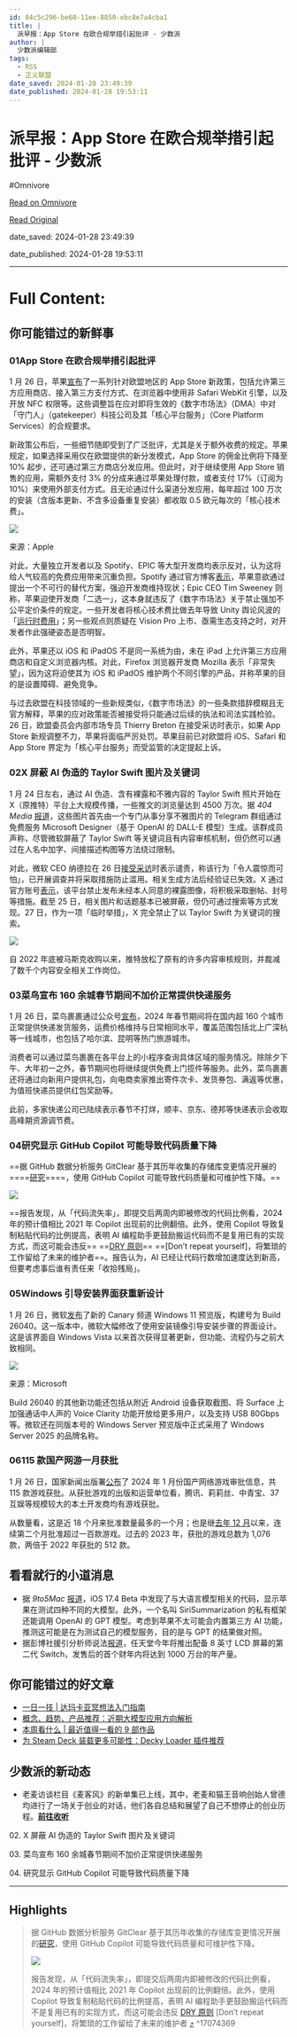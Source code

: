```yaml
---
id: 04c5c296-be60-11ee-8850-ebc8e7a4cba1
title: |
  派早报：App Store 在欧合规举措引起批评 - 少数派
author: |
  少数派编辑部
tags:
  - RSS
  - 正义联盟
date_saved: 2024-01-28 23:49:39
date_published: 2024-01-28 19:53:11
---
```


# 派早报：App Store 在欧合规举措引起批评 - 少数派
#Omnivore

[Read on Omnivore](https://omnivore.app/me/app-store-18d53816fe9)

[Read Original](https://sspai.com/post/86150)

date_saved: 2024-01-28 23:49:39

date_published: 2024-01-28 19:53:11

--- 

# Full Content: 

## 你可能错过的新鲜事

### 01App Store 在欧合规举措引起批评

1 月 26 日，苹果[宣布](https://www.apple.com/newsroom/2024/01/apple-announces-changes-to-ios-safari-and-the-app-store-in-the-european-union/)了一系列针对欧盟地区的 App Store 新政策，包括允许第三方应用商店、接入第三方支付方式、在浏览器中使用非 Safari WebKit 引擎，以及开放 NFC 权限等。这些调整旨在应对即将生效的《数字市场法》（DMA）中对「守门人」（gatekeeper）科技公司及其「核心平台服务」（Core Platform Services）的合规要求。

新政策公布后，一些细节随即受到了广泛批评，尤其是关于额外收费的规定。苹果规定，如果选择采用仅在欧盟提供的新分发模式，App Store 的佣金比例将下降至 10% 起步，还可通过第三方商店分发应用。但此时，对于继续使用 App Store 销售的应用，需额外支付 3% 的分成来通过苹果处理付款，或者支付 17%（订阅为 10%）来使用外部支付方式。且无论通过什么渠道分发应用，每年超过 100 万次的安装（含版本更新、不含多设备重复安装）都收取 0.5 欧元每次的「核心技术费」。

![](https://proxy-prod.omnivore-image-cache.app/0x0,sBQHmoJjJdjvwHC4f5-qhsjcVHrP6XESYWHIBA2Pz4g4/https://cdn.sspai.com/2024/01/29/16a6ed1d5c9760577562445e0bede3ab.png)

来源：Apple

对此，大量独立开发者以及 Spotify、EPIC 等大型开发商均表示反对，认为这将给人气较高的免费应用带来沉重负担。Spotify 通过官方博客[表示](https://sspai.com/link?target=https%3A%2F%2Fnewsroom.spotify.com%2F2024-01-26%2Fapples-proposed-changes-reject-the-goals-of-the-dma%2F)，苹果意欲通过提出一个不可行的替代方案，强迫开发商维持现状；Epic CEO Tim Sweeney 则称，苹果迫使开发商「二选一」，这本身就违反了《数字市场法》关于禁止强加不公平定价条件的规定。一些开发者将核心技术费比做去年导致 Unity 舆论风波的「[运行时费用](https://sspai.com/link?target=https%3A%2F%2Fen.wikipedia.org%2Fwiki%2FUnity%5F%28game%5Fengine%29%23Runtime%5Ffee)」；另一些观点则质疑在 Vision Pro 上市、亟需生态支持之时，对开发者作此强硬姿态是否明智。

此外，苹果还以 iOS 和 iPadOS 不是同一系统为由，未在 iPad 上允许第三方应用商店和自定义浏览器内核。对此，Firefox 浏览器开发商 Mozilla 表示「非常失望」，因为这将迫使其为 iOS 和 iPadOS 维护两个不同引擎的产品，并称苹果的目的是设置障碍、避免竞争。

与过去欧盟在科技领域的一些新规类似，《数字市场法》的一些条款措辞模糊且无官方解释，苹果的应对政策能否被接受将只能通过后续的执法和司法实践检验。26 日，欧盟委员会内部市场专员 Thierry Breton 在接受采访时表示，如果 App Store 新规调整不力，苹果将面临严厉处罚。苹果目前已对欧盟将 iOS、Safari 和 App Store 界定为「核心平台服务」而受监管的决定提起上诉。

### 02X 屏蔽 AI 伪造的 Taylor Swift 图片及关键词

1 月 24 日左右，通过 AI 伪造、含有裸露和不雅内容的 Taylor Swift 照片开始在 X（原推特）平台上大规模传播，一些推文的浏览量达到 4500 万次。据 _404 Media_ [报道](https://sspai.com/link?target=https%3A%2F%2Fwww.404media.co%2Fai-generated-taylor-swift-porn-twitter%2F)，这些图片首先由一个专门从事分享不雅图片的 Telegram 群组通过免费服务 Microsoft Designer（基于 OpenAI 的 DALL-E 模型）生成。该群成员声称，尽管微软屏蔽了 Taylor Swift 等关键词且有内容审核机制，但仍然可以通过在人名中加字、间接描述构图等方法绕过限制。

对此，微软 CEO 纳德拉在 26 日[接受采访](https://sspai.com/link?target=https%3A%2F%2Fwww.youtube.com%2Fshorts%2FCoUPLcddoH8)时表示谴责，称该行为「令人震惊而可怕」，已开展调查并将采取措施防止滥用。相关生成方法后经验证已失效。X 通过官方账号[表示](https://sspai.com/link?target=https%3A%2F%2Ftwitter.com%2FSafety%2Fstatus%2F1750765055380263272)，该平台禁止发布未经本人同意的裸露图像，将积极采取删帖、封号等措施。截至 25 日，相关图片和话题基本已被屏蔽，但仍可通过搜索等方式发现。27 日，作为一项「临时举措」，X 完全禁止了以 Taylor Swift 为关键词的搜索。

![](https://proxy-prod.omnivore-image-cache.app/0x0,sohoFsfizcVOy7OcfYIcQvWG6zFSiwSlIGgHIJih46ws/https://cdn.sspai.com/2024/01/29/16dfbfdfd962b8eba95fa5a95b20bc47.png)

自 2022 年底被马斯克收购以来，推特放松了原有的许多内容审核规则，并裁减了数千个内容安全相关工作岗位。

### 03菜鸟宣布 160 余城春节期间不加价正常提供快递服务

1 月 26 日，菜鸟裹裹通过公众号[宣布](https://mp.weixin.qq.com/s/c%5FogRnhtwiK8w7m9BpSoEg)，2024 年春节期间将在国内超 160 个城市正常提供快递发货服务，运费价格维持与日常相同水平，覆盖范围包括北上广深杭等一线城市，也包括了哈尔滨、昆明等热门旅游城市。

消费者可以通过菜鸟裹裹在各平台上的小程序查询具体区域的服务情况。除除夕下午、大年初一之外，春节期间也将继续提供免费上门揽件等服务。此外，菜鸟裹裹还将通过向新用户提供礼包，向电商卖家推出寄件次卡、发货券包、满返等优惠，为值班快递员提供红包奖励等。

此前，多家快递公司已陆续表示春节不打烊，顺丰、京东、德邦等快递表示会收取高峰期资源调节费。

### 04研究显示 GitHub Copilot 可能导致代码质量下降

==据 GitHub 数据分析服务 GitClear 基于其历年收集的存储库变更情况开展的====[研究](https://sspai.com/link?target=https%3A%2F%2Fwww.gitclear.com%2Fcoding%5Fon%5Fcopilot%5Fdata%5Fshows%5Fais%5Fdownward%5Fpressure%5Fon%5Fcode%5Fquality)====，使用 GitHub Copilot 可能导致代码质量和可维护性下降。==

![](https://proxy-prod.omnivore-image-cache.app/0x0,sNqCIod7PXd6Utyfju4lvfXtHu0KlwH7ffs2PNSpe1TU/https://cdn.sspai.com/2024/01/29/4d9871a2d09937534d8b1e23d6f7ac48.png)

==报告发现，从「代码流失率」，即提交后两周内即被修改的代码比例看，2024 年的预计值相比 2021 年 Copilot 出现前的比例翻倍。此外，使用 Copilot 导致复制粘贴代码的比例提高，表明 AI 编程助手更鼓励搬运代码而不是复用已有的实现方式，而这可能会违反== ==[DRY 原则](https://sspai.com/link?target=https%3A%2F%2Fzh.wikipedia.org%2Fwiki%2F%25E4%25B8%2580%25E6%25AC%25A1%25E4%25B8%2594%25E4%25BB%2585%25E4%25B8%2580%25E6%25AC%25A1)== ==[Don’t repeat yourself]，将繁琐的工作留给了未来的维护者==。报告认为，AI 已经让代码行数增加速度达到新高，但要考虑事后谁有责任来「收拾残局」。

### 05Windows 引导安装界面获重新设计

1 月 26 日，微软[发布](https://sspai.com/link?target=https%3A%2F%2Fblogs.windows.com%2Fwindows-insider%2F2024%2F01%2F26%2Fannouncing-windows-11-insider-preview-build-26040-canary-channel%2F)了新的 Canary 频道 Windows 11 预览版，构建号为 Build 26040。这一版本中，微软大幅修改了使用安装镜像引导安装步骤的界面设计。这是该界面自 Windows Vista 以来首次获得显著更新，但功能、流程仍与之前大致相同。

![](https://proxy-prod.omnivore-image-cache.app/0x0,sMHfNHC0SFlRWKCkB7Sg9tdiONtQNXQHcpiBbcq9D4sk/https://cdn.sspai.com/2024/01/29/531c75c8b8df55fd7d6bf4e38474920e.png)

来源：Microsoft

Build 26040 的其他新功能还包括从附近 Android 设备获取截图、将 Surface 上加强通话中人声的 Voice Clarity 功能开放给更多用户，以及支持 USB 80Gbps 等。微软还在同版本号的 Windows Server 预览版中正式采用了 Windows Server 2025 的品牌名称。

### 06115 款国产网游一月获批

1 月 26 日，国家新闻出版署[公布](https://www.nppa.gov.cn/bsfw/jggs/yxspjg/gcwlyxspxx/202401/t20240125%5F830360.html)了 2024 年 1 月份国产网络游戏审批信息，共 115 款游戏获批。从获批游戏的出版和运营单位看，腾讯、莉莉丝、中青宝、37 互娱等规模较大的本土开发商均有游戏获批。

从数量看，这是近 18 个月来批准数量最多的一个月；也是继[去年 12 月](https://www.nppa.gov.cn/bsfw/jggs/yxspjg/gcwlyxspxx/202312/t20231224%5F823643.html)以来，连续第二个月批准超过一百款游戏。过去的 2023 年，获批的游戏总数为 1,076 款，两倍于 2022 年获批的 512 款。

## 看看就行的小道消息

* 据 _9to5Mac_ [报道](https://sspai.com/link?target=https%3A%2F%2F9to5mac.com%2F2024%2F01%2F26%2Fapple-siri-chatgpt-ios-18-development%2F)，iOS 17.4 Beta 中发现了与大语言模型相关的代码，显示苹果在测试四种不同的大模型。此外，一个名叫 SiriSummarization 的私有框架还能调用 OpenAI 的 GPT 模型。考虑到苹果不太可能会内置第三方 AI 功能，推测这可能是在为测试自己的模型服务，目的是与 GPT 的结果做对照。
* 据彭博社援引分析师说法[报道](https://sspai.com/link?target=https%3A%2F%2Fwww.bloomberg.com%2Fnews%2Farticles%2F2024-01-26%2Fswitch-2-nintendo-s-next-gen-console-to-have-8-inch-lcd-screen-omdia-says)，任天堂今年将推出配备 8 英寸 LCD 屏幕的第二代 Switch，发售后的首个财年内将达到 1000 万台的年产量。

## 你可能错过的好文章

* [一日一技 | 达玛卡亚冥想法入门指南](https://sspai.com/post/86003)
* [概念、趋势、产品推荐：近期大模型应用方向解析](https://sspai.com/post/86005)
* [本周看什么 | 最近值得一看的 9 部作品](https://sspai.com/post/86118)
* [为 Steam Deck 装载更多可能性：Decky Loader 插件推荐](https://sspai.com/post/85809)

## 少数派的新动态

* 老麦访谈栏目《麦客风》的新单集已上线，其中，老麦和猫王音响创始人曾德均进行了一场关于创业的对话，他们各自总结和展望了自己不想停止的创业历程。[**前往收听**](https://sspai.com/post/86101)

02\. X 屏蔽 AI 伪造的 Taylor Swift 图片及关键词

03\. 菜鸟宣布 160 余城春节期间不加价正常提供快递服务

04\. 研究显示 GitHub Copilot 可能导致代码质量下降

---

## Highlights

> 据 GitHub 数据分析服务 GitClear 基于其历年收集的存储库变更情况开展的[研究](https://sspai.com/link?target=https%3A%2F%2Fwww.gitclear.com%2Fcoding%5Fon%5Fcopilot%5Fdata%5Fshows%5Fais%5Fdownward%5Fpressure%5Fon%5Fcode%5Fquality)，使用 GitHub Copilot 可能导致代码质量和可维护性下降。
> 
> ![](https://proxy-prod.omnivore-image-cache.app/0x0,sNqCIod7PXd6Utyfju4lvfXtHu0KlwH7ffs2PNSpe1TU/https://cdn.sspai.com/2024/01/29/4d9871a2d09937534d8b1e23d6f7ac48.png)
> 
> 报告发现，从「代码流失率」，即提交后两周内即被修改的代码比例看，2024 年的预计值相比 2021 年 Copilot 出现前的比例翻倍。此外，使用 Copilot 导致复制粘贴代码的比例提高，表明 AI 编程助手更鼓励搬运代码而不是复用已有的实现方式，而这可能会违反 [DRY 原则](https://sspai.com/link?target=https%3A%2F%2Fzh.wikipedia.org%2Fwiki%2F%25E4%25B8%2580%25E6%25AC%25A1%25E4%25B8%2594%25E4%25BB%2585%25E4%25B8%2580%25E6%25AC%25A1) \[Don’t repeat yourself\]，将繁琐的工作留给了未来的维护者 [⤴️](https://omnivore.app/me/app-store-18d53816fe9#17074369-660b-41e5-9593-5790808fde13)  ^17074369

